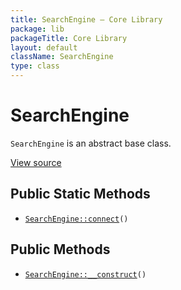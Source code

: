 ```yaml
---
title: SearchEngine — Core Library
package: lib
packageTitle: Core Library
layout: default
className: SearchEngine
type: class
---
```


# SearchEngine

<code>SearchEngine</code> is an abstract base class.

<a href="https://github.com/eregansu/lib/blob/master/searchengine.php">View source</a>

## Public Static Methods

* <code><a href="SearchEngine%3A%3Aconnect">SearchEngine::connect</a>()</code>

## Public Methods

* <code><a href="SearchEngine%3A%3A__construct">SearchEngine::__construct</a>()</code>

